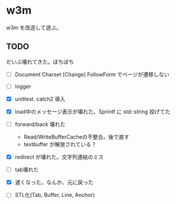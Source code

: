 # w3m

w3m を改造して遊ぶ。

## TODO

だいぶ壊れてきた。ぼちぼち

* [ ] Document Charset [Change] FollowForm でページが遷移しない
* [ ] logger
* [x] unittest. catch2 導入
* [x] load中のメッセージ表示が壊れた。Sprintf に std::string 投げてた
* [ ] forward/back 壊れた
    * Read/WriteBufferCacheの不整合。後で直す
    * textbuffer が解放されている？
* [x] redirect が壊れた。文字列連結のミス
* [ ] tab壊れた
* [x] 遅くなった。なんか、元に戻った

* [ ] STL化(Tab, Buffer, Line, Anchor)
